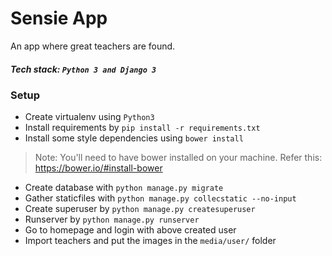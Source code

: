 Sensie App
============
An app where great teachers are found.


##### Tech stack: `Python 3 and Django 3`

### Setup

- Create virtualenv using `Python3`
- Install requirements by `pip install -r requirements.txt`
- Install some style dependencies using `bower install`
> Note: You'll need to have bower installed on your machine. Refer this: https://bower.io/#install-bower
- Create database with `python manage.py migrate`
- Gather staticfiles with `python manage.py collecstatic --no-input`
- Create superuser by `python manage.py createsuperuser`
- Runserver by `python manage.py runserver`
- Go to homepage and login with above created user
- Import teachers and put the images in the `media/user/` folder
